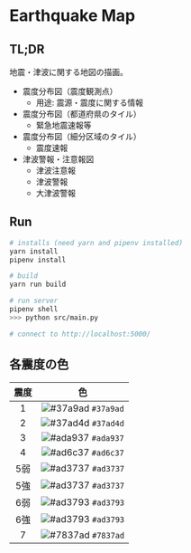 # Earthquake Map

## TL;DR

地震・津波に関する地図の描画。

- 震度分布図（震度観測点）
  - 用途: 震源・震度に関する情報
- 震度分布図（都道府県のタイル）
  - 緊急地震速報等
- 震度分布図（細分区域のタイル）
  - 震度速報
- 津波警報・注意報図
  - 津波注意報
  - 津波警報
  - 大津波警報

## Run

```bash
# installs (need yarn and pipenv installed)
yarn install
pipenv install

# build
yarn run build

# run server
pipenv shell
>>> python src/main.py

# connect to http://localhost:5000/
```

## 各震度の色

| 震度  |                                    色                                     |
| :---: | :-----------------------------------------------------------------------: |
|   1   | ![#37a9ad](https://via.placeholder.com/15/37a9ad/000000?text=+) `#37a9ad` |
|   2   | ![#37ad4d](https://via.placeholder.com/15/37ad4d/000000?text=+) `#37ad4d` |
|   3   | ![#ada937](https://via.placeholder.com/15/ada937/000000?text=+) `#ada937` |
|   4   | ![#ad6c37](https://via.placeholder.com/15/ad6c37/000000?text=+) `#ad6c37` |
|  5弱  | ![#ad3737](https://via.placeholder.com/15/ad3737/000000?text=+) `#ad3737` |
|  5強  | ![#ad3737](https://via.placeholder.com/15/ad3737/000000?text=+) `#ad3737` |
|  6弱  | ![#ad3793](https://via.placeholder.com/15/ad3793/000000?text=+) `#ad3793` |
|  6強  | ![#ad3793](https://via.placeholder.com/15/ad3793/000000?text=+) `#ad3793` |
|   7   | ![#7837ad](https://via.placeholder.com/15/7837ad/000000?text=+) `#7837ad` |

